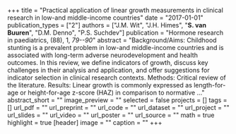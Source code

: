 +++
title = "Practical application of linear growth measurements in clinical research in low-and middle-income countries"
date = "2017-01-01"
publication_types = ["2"]
authors = ["J.M. Wit", "J.H. Himes", "**S. van Buuren**", "D.M. Denno", "P.S. Suchdev"]
publication = "Hormone research in paediatrics, (88), 1, _79--90_"
abstract = "Background/Aims: Childhood stunting is a prevalent problem in low-and middle-income countries and is associated with long-term adverse neurodevelopment and health outcomes. In this review, we define indicators of growth, discuss key challenges in their analysis and application, and offer suggestions for indicator selection in clinical research contexts. Methods: Critical review of the literature. Results: Linear growth is commonly expressed as length-for-age or height-for-age z-score (HAZ) in comparison to normative …"
abstract_short = ""
image_preview = ""
selected = false
projects = []
tags = []
url_pdf = ""
url_preprint = ""
url_code = ""
url_dataset = ""
url_project = ""
url_slides = ""
url_video = ""
url_poster = ""
url_source = ""
math = true
highlight = true
[header]
image = ""
caption = ""
+++
